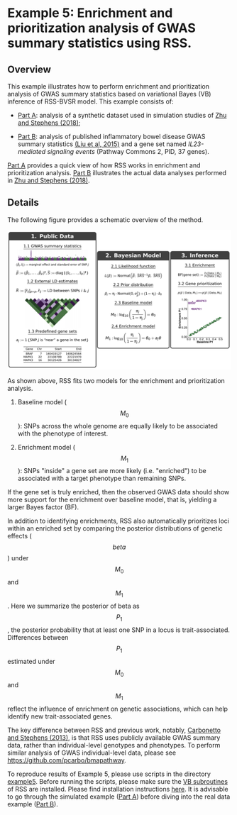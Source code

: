 [Zhu and Stephens (2018)]: https://www.nature.com/articles/s41467-018-06805-x
[(Liu et al, 2015)]: https://www.ncbi.nlm.nih.gov/pubmed/26192919
[Carbonetto and Stephens (2013)]: https://doi.org/10.1371/journal.pgen.1003770
[example5]: https://github.com/stephenslab/rss/tree/master/examples/example5

# Example 5: Enrichment and prioritization analysis of GWAS summary statistics using RSS.

## Overview

This example illustrates how to perform enrichment and prioritization analysis of
GWAS summary statistics based on variational Bayes (VB) inference of RSS-BVSR model.
This example consists of:

- [Part A](Example-5A): analysis of a synthetic dataset used
in simulation studies of [Zhu and Stephens (2018)][];

- [Part B](Example-5B): analysis of published inflammatory bowel disease
GWAS summary statistics [(Liu et al, 2015)][]
and a gene set named *IL23-mediated signaling events*
(Pathway Commons 2, PID, 37 genes).

[Part A](Example-5A) provides a quick view of how RSS works in enrichment and prioritization analysis.
[Part B](Example-5B) illustrates the actual data analyses performed in [Zhu and Stephens (2018)][].

## Details

The following figure provides a schematic overview of the method.

<center>
<img src="images/rss_gsea.png" width="750" />
</center>

As shown above, RSS fits two models for the enrichment and prioritization analysis.

1. Baseline model ($$M_0$$): SNPs across the whole genome are equally
likely to be associated with the phenotype of interest. 

2. Enrichment model ($$M_1$$): SNPs "inside" a gene set are more likely
(i.e. "enriched") to be associated with a target phenotype than remaining SNPs.

If the gene set is truly enriched, then the observed GWAS data
should show more support for the enrichment over baseline model,
that is, yielding a larger Bayes factor (BF).

In addition to identifying enrichments, RSS also automatically prioritizes
loci within an enriched set by comparing the posterior distributions of
genetic effects ($$beta$$) under $$M_0$$ and $$M_1$$.
Here we summarize the posterior of beta as $$P_1$$,
the posterior probability that at least one SNP in a locus is trait-associated.
Differences between $$P_1$$ estimated under $$M_0$$ and $$M_1$$ reflect
the influence of enrichment on genetic associations,
which can help identify new trait-associated genes. 

The key difference between RSS and previous work,
notably, [Carbonetto and Stephens (2013)][], is that
RSS uses publicly available GWAS summary data,
rather than individual-level genotypes and phenotypes.
To perform similar analysis of GWAS individual-level data,
please see <https://github.com/pcarbo/bmapathway>.

To reproduce results of Example 5,
please use scripts in the directory [example5][].
Before running the scripts, please make sure the
[VB subroutines](https://github.com/stephenslab/rss/tree/master/src_vb)
of RSS are installed. Please find installation instructions [here](RSS-via-VB).
It is advisable to go through the simulated example ([Part A](Example-5A))
before diving into the real data example ([Part B](Example-5B)).
